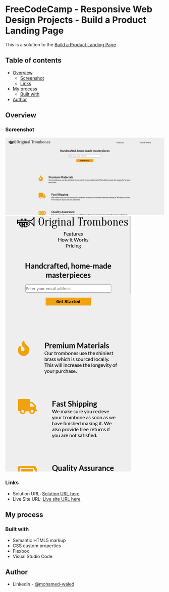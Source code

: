 # FreeCodeCamp - Responsive Web Design Projects - Build a Product Landing Page

This is a solution to the [Build a Product Landing Page](https://www.freecodecamp.org/learn/responsive-web-design/responsive-web-design-projects/build-a-product-landing-page) 

## Table of contents

- [Overview](#overview)
  - [Screenshot](#screenshot)
  - [Links](#links)
- [My process](#my-process)
  - [Built with](#built-with)
- [Author](#author)

## Overview

### Screenshot

![](https://raw.githubusercontent.com/Mohamed-Waled/Product-Landing-Page/main/Images/Screenshot%202022-03-11%20at%2010-20-45%20Product%20Landing%20Page.png)
![](https://raw.githubusercontent.com/Mohamed-Waled/Product-Landing-Page/main/Images/Screenshot%202022-03-11%20at%2010-20-21%20Product%20Landing%20Page.png)

### Links

- Solution URL: [Solution URL here](https://codepen.io/mohamed-waled-the-styleful/pen/PojVydV)
- Live Site URL: [Live site URL here](https://mohamed-waled.github.io/Product-Landing-Page/)

## My process

### Built with

- Semantic HTML5 markup
- CSS custom properties
- Flexbox
- Visual Studio Code

## Author

- Linkedin - [@mohamed-waled](https://www.linkedin.com/in/mohamed-waled-82a51a1bb/)